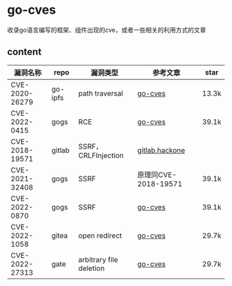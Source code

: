 # go-cves
收录go语言编写的框架、组件出现的cve，或者一些相关的利用方式的文章
## content

| 漏洞名称       | repo    | 漏洞类型                | 参考文章                                                     | star  |
| -------------- | ------- | ----------------------- | ------------------------------------------------------------ | ----- |
| CVE-2020-26279 | go-ipfs | path traversal          | [go-cves](CVE-2020-26279/CVE-2020-26279.md)                  | 13.3k |
| CVE-2022-0415  | gogs    | RCE                     | [go-cves](CVE-2022-0415/CVE-2022-0415.md)                    | 39.1k |
| CVE-2018-19571 | gitlab  | SSRF，CRLFInjection     | [gitlab](https://gitlab.com/gitlab-org/gitlab/-/issues/8438),[hackone](https://hackerone.com/reports/441090) |       |
| CVE-2021-32408 | gogs    | SSRF                    | 原理同CVE-2018-19571                                         | 39.1k |
| CVE-2022-0870  | gogs    | SSRF                    | [go-cves](CVE-2022-0415/CVE-2022-0415.md)                    | 39.1k |
| CVE-2022-1058  | gitea   | open redirect           | [go-cves](CVE-2022-1058/CVE-2022-1058.md)                    | 29.7k |
| CVE-2022-27313 | gate    | arbitrary file deletion | [go-cves](CVE-2022-27313/CVE-2022-27313.md)                  | 29.7k |

